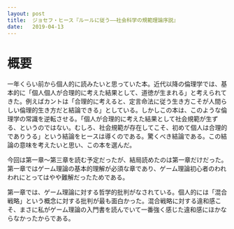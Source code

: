 ```yaml
---
layout: post
title:  ジョセフ・ヒース『ルールに従う――社会科学の規範理論序説』
date:   2019-04-13
---
```


# 概要
一年くらい前から個人的に読みたいと思っていた本。近代以降の倫理学では、基本的に「個人個人が合理的に考えた結果として、道徳が生まれる」と考えられてきた。例えばカントは「合理的に考えると、定言命法に従う生き方こそが人間らしい倫理的生き方だと結論できる」としている。しかしこの本は、このような倫理学の常識を逆転させる。「個人が合理的に考えた結果として社会規範が生ずる、というのではない。むしろ、社会規範が存在してこそ、初めて個人は合理的でありうる」という結論をヒースは導くのである。驚くべき結論である。この結論の意味を考えたいと思い、この本を選んだ。

今回は第一章〜第三章を読む予定だったが、結局読めたのは第一章だけだった。第一章ではゲーム理論の基本的理解が必須な章であり、ゲーム理論初心者のわれわれにとってはやや難解だったためである。

第一章では、ゲーム理論に対する哲学的批判がなされている。個人的には「混合戦略」という概念に対する批判が最も面白かった。混合戦略に対する違和感こそ、まさに私がゲーム理論の入門書を読んでいて一番強く感じた違和感にほかならなかったからである。
